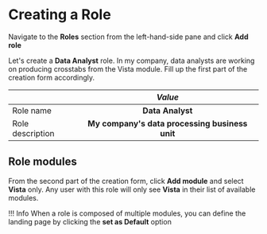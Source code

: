 # Creating a Role

Navigate to the **Roles** section from the left-hand-side pane and click **Add role**

Let's create a **Data Analyst** role. In my company, data analysts are working on producing crosstabs from the Vista module. Fill up the first part of the creation form accordingly.

|        | *Value*   | 
| :--------- | :------: |
| Role name      | **Data Analyst** |
| Role description | **My company's data processing business unit**  |



## Role modules

From the second part of the creation form, click **Add module** and select **Vista** only.
Any user with this role will only see **Vista** in their list of available modules.

!!! Info
    When a role is composed of multiple modules, you can define the landing page by clicking the **set as Default** option
